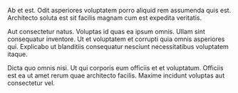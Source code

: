 Ab et est. Odit asperiores voluptatem porro aliquid rem assumenda quis est. Architecto soluta est sit facilis magnam cum est expedita veritatis.
 Aut consectetur natus. Voluptas id quas ea ipsum omnis. Ullam sint consequatur inventore. Ut et voluptatem et corrupti quia omnis asperiores qui. Explicabo ut blanditiis consequatur nesciunt necessitatibus voluptatem itaque.
 Dicta quo omnis nisi. Ut qui corporis eum officiis et et voluptatum. Officiis est ea ut amet rerum quae architecto facilis. Maxime incidunt voluptas aut consectetur vel.